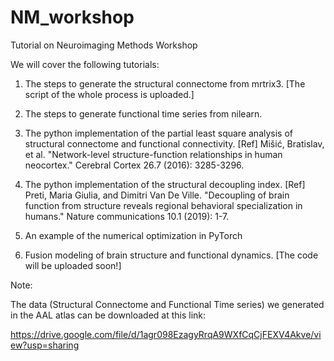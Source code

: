 # NM_workshop
Tutorial on Neuroimaging Methods Workshop

We will cover the following tutorials:

1. The steps to generate the structural connectome from mrtrix3. [The script of the whole process is uploaded.]

2. The steps to generate functional time series from nilearn.

3. The python implementation of the partial least square analysis of structural connectome and functional connectivity. 
[Ref] Mišić, Bratislav, et al. "Network-level structure-function relationships in human neocortex." Cerebral Cortex 26.7 (2016): 3285-3296.

4. The python implementation of the structural decoupling index. 
[Ref] Preti, Maria Giulia, and Dimitri Van De Ville. "Decoupling of brain function from structure reveals regional behavioral specialization in humans." Nature communications 10.1 (2019): 1-7.

5. An example of the numerical optimization in PyTorch

6. Fusion modeling of brain structure and functional dynamics. [The code will be uploaded soon!]

Note: 

The data (Structural Connectome and Functional Time series) we generated in the AAL atlas can be downloaded at this link:

https://drive.google.com/file/d/1agr098EzagyRrqA9WXfCqCjFEXV4Akve/view?usp=sharing

